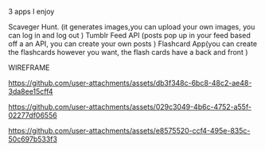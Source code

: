 
3 apps I enjoy

Scaveger Hunt. (it generates images,you can upload your own images, you can log in and log out )
Tumblr Feed API (posts pop up in your feed based off a an API, you can create your own posts )
Flashcard App(you can create the flashcards however you want, the flash cards have a back and front )

WIREFRAME


https://github.com/user-attachments/assets/db3f348c-6bc8-48c2-ae48-3da8ee15cff4



https://github.com/user-attachments/assets/029c3049-4b6c-4752-a55f-02277df06556




https://github.com/user-attachments/assets/e8575520-ccf4-495e-835c-50c697b533f3

